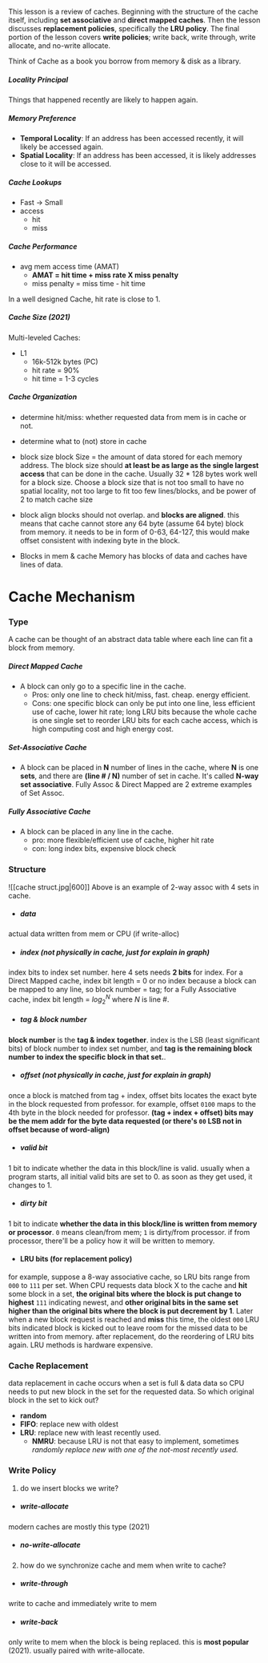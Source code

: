 This lesson is a review of caches. Beginning with the structure of the cache itself, including **set associative** and **direct mapped caches**. Then the lesson discusses **replacement policies**, specifically the **LRU policy**. The final portion of the lesson covers **write policies**; write back, write through, write allocate, and no-write allocate.

Think of Cache as a book you borrow from memory & disk as a library.

##### Locality Principal
Things that happened recently are likely to happen again.

##### Memory Preference
- **Temporal Locality**: If an address has been accessed recently, it will likely be accessed again.
- **Spatial Locality**: If an address has been accessed, it is likely addresses close to it will be accessed.

##### Cache Lookups
- Fast -> Small
- access
	- hit
	- miss

##### Cache Performance
- avg mem access time (AMAT)
	- **AMAT = hit time + miss rate X miss penalty**
	- miss penalty = miss time - hit time

In a well designed Cache, hit rate is close to 1.

##### Cache Size (2021)
Multi-leveled Caches:
- L1 
	- 16k-512k bytes (PC)
	- hit rate = 90%
	- hit time = 1-3 cycles

##### Cache Organization
- determine hit/miss:
whether requested data from mem is in cache or not.

- determine what to (not) store in cache
- block size
block Size = the amount of data stored for each memory address. The block size should **at least be as large as the single largest access** that can be done in the cache. Usually 32 * 128 bytes work well for a block size. Choose a block size that is not too small to have no spatial locality, not too large to fit too few lines/blocks, and be power of 2 to match cache size

- block align
blocks should not overlap. and **blocks are aligned**. this means that cache cannot store any 64 byte (assume 64 byte) block from memory. it needs to be in form of 0-63, 64-127, this would make offset consistent with indexing byte in the block.

- Blocks in mem & cache
Memory has blocks of data and caches have lines of data. 

# Cache Mechanism
### Type
A cache can be thought of an abstract data table where each line can fit a block from memory. 
##### Direct Mapped Cache
- A block can only go to a specific line in the cache.
	- Pros: only one line to check hit/miss, fast. cheap. energy efficient. 
	- Cons: one specific block can only be put into one line, less efficient use of cache, lower hit rate; long LRU bits because the whole cache is one single set to reorder LRU bits for each cache access, which is high computing cost and high energy cost.
##### Set-Associative Cache
- A block can be placed in **N** number of lines in the cache, where **N** is one **sets**, and there are **(line # / N)** number of set in cache. It's called **N-way set associative**. Fully  Assoc &  Direct Mapped are 2 extreme examples of Set Assoc.
##### Fully Associative Cache
- A block can be placed in any line in the cache.
	- pro: more flexible/efficient use of cache, higher hit rate
	- con: long index bits, expensive block check

### Structure
![[cache struct.jpg|600]]
Above is an example of 2-way assoc with 4 sets in cache. 
- ##### data
actual data written from mem or CPU (if write-alloc)
- ##### index **(not physically in cache, just for explain in graph)**
index bits to index set number. here 4 sets needs **2 bits** for index. For a Direct Mapped cache, index bit length = 0 or no index because a block can be mapped to any line, so block number = tag; for a Fully Associative cache, index bit length = $log_2^N$ where $N$ is line #.
- ##### tag & block number
**block number** is the **tag & index** **together**. index is the LSB (least significant bits) of block number to index set number, and **tag is the remaining block number to index the specific block in that set.**.
- ##### offset **(not physically in cache, just for explain in graph)**
once a block is matched from tag + index, offset bits locates the exact byte in the block requested from professor. for example, offset `0100` maps to the 4th byte in the block needed for professor. **(tag + index + offset) bits may be the mem addr for the byte data requested (or there's `00` LSB not in offset because of word-align)**
- ##### valid bit
1 bit to indicate whether the data in this block/line is valid. usually when a program starts, all initial valid bits are set to 0. as soon as they get used, it changes to 1.
- ##### dirty bit
1 bit to indicate **whether the data in this block/line is written from memory or processor**. `0` means clean/from mem; `1` is dirty/from processor. if from processor, there'll be a policy how it will be written to memory.
- #### LRU bits (for replacement policy)
for example, suppose a 8-way associative cache, so LRU bits range from `000` to `111` per set. When CPU requests data block X to the cache and **hit** some block in a set, **the original bits where the block is put change to highest** `111` indicating newest, and **other original bits in the same set higher than the original bits where the block is put decrement by 1**. Later when a new block request is reached and **miss** this time, the oldest `000` LRU bits indicated block is kicked out to leave room for the missed data to be written into from memory. after replacement, do the reordering of LRU bits again. LRU methods is hardware expensive.

### Cache Replacement
data replacement in cache occurs when a set is full & data data so CPU needs to put new block in the set for the requested data. So which original block in the set to kick out?
- **random**
- **FIFO**: replace new with oldest
- **LRU**: replace new with least recently used. 
	- **NMRU**: because LRU is not that easy to implement, sometimes _randomly replace new with one of the not-most recently used._

### Write Policy
1. do we insert blocks we write?
- ##### write-allocate
modern caches are mostly this type (2021)
- ##### no-write-allocate

2. how do we synchronize cache and mem when write to cache?
- ##### write-through
write to cache and immediately write to mem
- ##### write-back
only write to mem when the block is being replaced. this is **most popular** (2021). usually paired with write-allocate.
